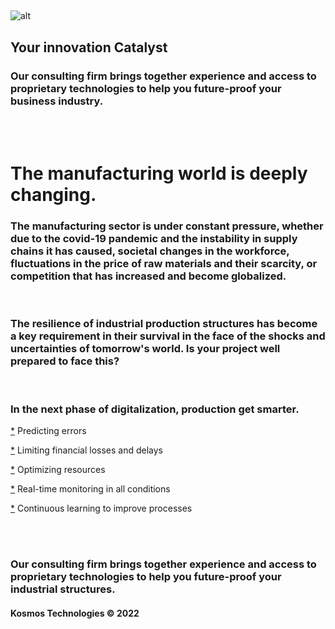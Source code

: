 ##

![alt](https://d3v0px0pttie1i.cloudfront.net/uploads/user/logo/17375634/c15495b2.png)

## Your innovation Catalyst

### Our consulting firm brings together experience and access to proprietary technologies to help you future-proof your business industry.

</br>
</br>

# The manufacturing world is deeply changing.

### The manufacturing sector is under constant pressure, whether due to the covid-19 pandemic and the instability in supply chains it has caused, societal changes in the workforce, fluctuations in the price of raw materials and their scarcity, or competition that has increased and become globalized.

</br>

### The resilience of industrial production structures has become a key requirement in their survival in the face of the shocks and uncertainties of tomorrow's world. Is your project well prepared to face this?

</br>

### In the next phase of digitalization, production get smarter.

[*]() Predicting errors

[*]() Limiting financial losses and delays 

[*]() Optimizing resources

[*]() Real-time monitoring in all conditions

[*]() Continuous learning to improve processes

</br>
</br>

### Our consulting firm brings together experience and access to proprietary technologies to help you future-proof your industrial structures.

#### Kosmos Technologies © 2022
